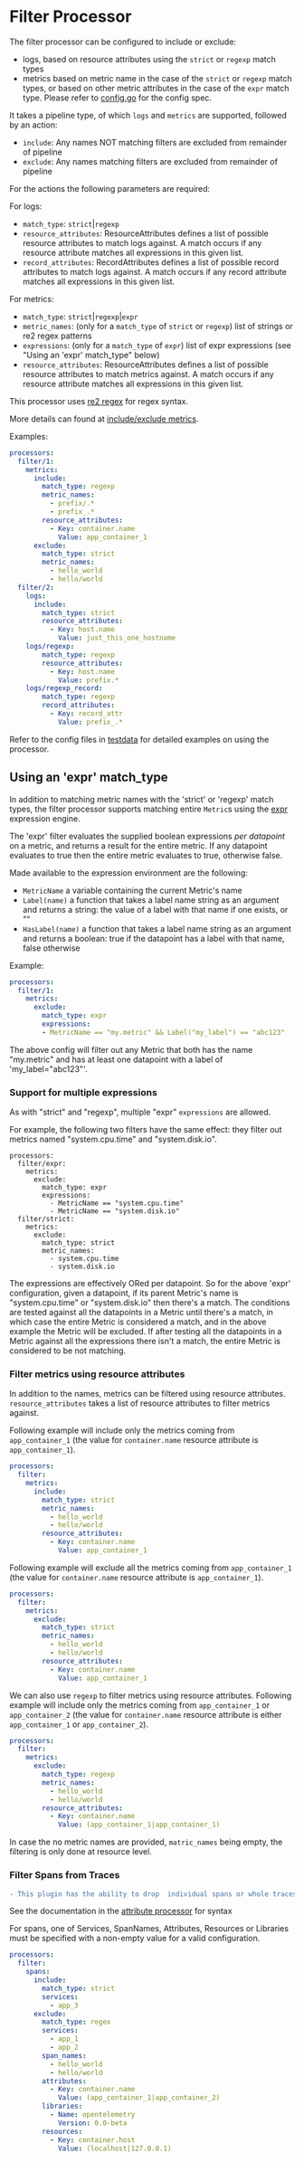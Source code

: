 # Filter Processor

The filter processor can be configured to include or exclude:

- logs, based on resource attributes using the `strict` or `regexp` match types
- metrics based on metric name in the case of the `strict` or `regexp` match types,
  or based on other metric attributes in the case of the `expr` match type.
  Please refer to [config.go](./config.go) for the config spec.

It takes a pipeline type, of which `logs` and `metrics` are supported, followed
by an action:

- `include`: Any names NOT matching filters are excluded from remainder of pipeline
- `exclude`: Any names matching filters are excluded from remainder of pipeline

For the actions the following parameters are required:

For logs:

- `match_type`: `strict`|`regexp`
- `resource_attributes`: ResourceAttributes defines a list of possible resource
  attributes to match logs against.
  A match occurs if any resource attribute matches all expressions in this given list.
- `record_attributes`: RecordAttributes defines a list of possible record
  attributes to match logs against.
  A match occurs if any record attribute matches all expressions in this given list.

For metrics:

- `match_type`: `strict`|`regexp`|`expr`
- `metric_names`: (only for a `match_type` of `strict` or `regexp`) list of strings
  or re2 regex patterns
- `expressions`: (only for a `match_type` of `expr`) list of expr expressions
  (see "Using an 'expr' match_type" below)
- `resource_attributes`: ResourceAttributes defines a list of possible resource
  attributes to match metrics against.
  A match occurs if any resource attribute matches all expressions in this given list.

This processor uses [re2 regex][re2_regex] for regex syntax.

[re2_regex]: https://github.com/google/re2/wiki/Syntax

More details can found at [include/exclude metrics](../README.md#includeexclude-metrics).

Examples:

```yaml
processors:
  filter/1:
    metrics:
      include:
        match_type: regexp
        metric_names:
          - prefix/.*
          - prefix_.*
        resource_attributes:
          - Key: container.name
            Value: app_container_1
      exclude:
        match_type: strict
        metric_names:
          - hello_world
          - hello/world
  filter/2:
    logs:
      include:
        match_type: strict
        resource_attributes:
          - Key: host.name
            Value: just_this_one_hostname
    logs/regexp:
        match_type: regexp
        resource_attributes:
          - Key: host.name
            Value: prefix.*
    logs/regexp_record:
        match_type: regexp
        record_attributes:
          - Key: record_attr
            Value: prefix_.*
```

Refer to the config files in [testdata](./testdata) for detailed
examples on using the processor.

## Using an 'expr' match_type

In addition to matching metric names with the 'strict' or 'regexp' match types, the filter processor
supports matching entire `Metric`s using the [expr](https://github.com/antonmedv/expr) expression engine.

The 'expr' filter evaluates the supplied boolean expressions _per datapoint_ on a metric, and returns a result
for the entire metric. If any datapoint evaluates to true then the entire metric evaluates to true, otherwise
false.

Made available to the expression environment are the following:

* `MetricName`
    a variable containing the current Metric's name
* `Label(name)`
    a function that takes a label name string as an argument and returns a string: the value of a label with that
    name if one exists, or ""
* `HasLabel(name)`
    a function that takes a label name string as an argument and returns a boolean: true if the datapoint has a label
    with that name, false otherwise

Example:

```yaml
processors:
  filter/1:
    metrics:
      exclude:
        match_type: expr
        expressions:
        - MetricName == "my.metric" && Label("my_label") == "abc123"
```

The above config will filter out any Metric that both has the name "my.metric" and has at least one datapoint
with a label of 'my_label="abc123"'.

### Support for multiple expressions

As with "strict" and "regexp", multiple "expr" `expressions` are allowed.

For example, the following two filters have the same effect: they filter out metrics named "system.cpu.time" and
"system.disk.io". 

```
processors:
  filter/expr:
    metrics:
      exclude:
        match_type: expr
        expressions:
          - MetricName == "system.cpu.time"
          - MetricName == "system.disk.io"
  filter/strict:
    metrics:
      exclude:
        match_type: strict
        metric_names:
          - system.cpu.time
          - system.disk.io
```

The expressions are effectively ORed per datapoint. So for the above 'expr' configuration, given a datapoint, if its
parent Metric's name is "system.cpu.time" or "system.disk.io" then there's a match. The conditions are tested against
all the datapoints in a Metric until there's a match, in which case the entire Metric is considered a match, and in
the above example the Metric will be excluded. If after testing all the datapoints in a Metric against all the
expressions there isn't a match, the entire Metric is considered to be not matching.


### Filter metrics using resource attributes
In addition to the names, metrics can be filtered using resource attributes. `resource_attributes` takes a list of resource attributes to filter metrics against. 

Following example will include only the metrics coming from `app_container_1` (the value for `container.name` resource attribute is `app_container_1`). 

```yaml
processors:
  filter:
    metrics:
      include:
        match_type: strict
        metric_names:
          - hello_world
          - hello/world
        resource_attributes:
          - Key: container.name
            Value: app_container_1
```

Following example will exclude all the metrics coming from `app_container_1` (the value for `container.name` resource attribute is `app_container_1`). 

```yaml
processors:
  filter:
    metrics:
      exclude:
        match_type: strict
        metric_names:
          - hello_world
          - hello/world
        resource_attributes:
          - Key: container.name
            Value: app_container_1
```

We can also use `regexp` to filter metrics using resource attributes. Following example will include only the metrics coming from `app_container_1` or `app_container_2` (the value for `container.name` resource attribute is either `app_container_1` or `app_container_2`). 

```yaml
processors:
  filter:
    metrics:
      exclude:
        match_type: regexp
        metric_names:
          - hello_world
          - hello/world
        resource_attributes:
          - Key: container.name
            Value: (app_container_1|app_container_1)
```

In case the no metric names are provided, `matric_names` being empty, the filtering is only done at resource level.

### Filter Spans from Traces
```diff
- This plugin has the ability to drop  individual spans or whole traces.  The good news is you define the rules.
```
See the documentation in the [attribute processor](../attributesprocessor/README.md) for syntax

For spans, one of Services, SpanNames, Attributes, Resources or Libraries must be specified with a
non-empty value for a valid configuration.

```yaml
processors:
  filter:
    spans:
      include:
        match_type: strict
        services:
          - app_3
      exclude:
        match_type: regex
        services:
          - app_1
          - app_2
        span_names:
          - hello_world
          - hello/world
        attributes:
          - Key: container.name
            Value: (app_container_1|app_container_2)
        libraries:
          - Name: opentelemetry
            Version: 0.0-beta
        resources:
          - Key: container.host
            Value: (localhost|127.0.0.1)
```
